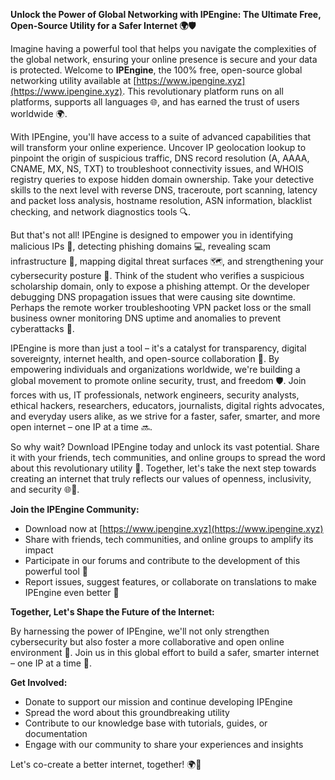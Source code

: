 **Unlock the Power of Global Networking with IPEngine: The Ultimate Free, Open-Source Utility for a Safer Internet 🌍🛡️**

Imagine having a powerful tool that helps you navigate the complexities of the global network, ensuring your online presence is secure and your data is protected. Welcome to **IPEngine**, the 100% free, open-source global networking utility available at [https://www.ipengine.xyz](https://www.ipengine.xyz). This revolutionary platform runs on all platforms, supports all languages 🌐, and has earned the trust of users worldwide 🌍.

With IPEngine, you'll have access to a suite of advanced capabilities that will transform your online experience. Uncover IP geolocation lookup to pinpoint the origin of suspicious traffic, DNS record resolution (A, AAAA, CNAME, MX, NS, TXT) to troubleshoot connectivity issues, and WHOIS registry queries to expose hidden domain ownership. Take your detective skills to the next level with reverse DNS, traceroute, port scanning, latency and packet loss analysis, hostname resolution, ASN information, blacklist checking, and network diagnostics tools 🔍.

But that's not all! IPEngine is designed to empower you in identifying malicious IPs 🚨, detecting phishing domains 💻, revealing scam infrastructure 👀, mapping digital threat surfaces 🗺️, and strengthening your cybersecurity posture 🔐. Think of the student who verifies a suspicious scholarship domain, only to expose a phishing attempt. Or the developer debugging DNS propagation issues that were causing site downtime. Perhaps the remote worker troubleshooting VPN packet loss or the small business owner monitoring DNS uptime and anomalies to prevent cyberattacks 🚀.

IPEngine is more than just a tool – it's a catalyst for transparency, digital sovereignty, internet health, and open-source collaboration 🌟. By empowering individuals and organizations worldwide, we're building a global movement to promote online security, trust, and freedom 🛡️. Join forces with us, IT professionals, network engineers, security analysts, ethical hackers, researchers, educators, journalists, digital rights advocates, and everyday users alike, as we strive for a faster, safer, smarter, and more open internet – one IP at a time 🔜.

So why wait? Download IPEngine today and unlock its vast potential. Share it with your friends, tech communities, and online groups to spread the word about this revolutionary utility 📢. Together, let's take the next step towards creating an internet that truly reflects our values of openness, inclusivity, and security 🌐🔗.

**Join the IPEngine Community:**

* Download now at [https://www.ipengine.xyz](https://www.ipengine.xyz)
* Share with friends, tech communities, and online groups to amplify its impact
* Participate in our forums and contribute to the development of this powerful tool 🔧
* Report issues, suggest features, or collaborate on translations to make IPEngine even better 🤝

**Together, Let's Shape the Future of the Internet:**

By harnessing the power of IPEngine, we'll not only strengthen cybersecurity but also foster a more collaborative and open online environment 🌟. Join us in this global effort to build a safer, smarter internet – one IP at a time 🔗.

**Get Involved:**

* Donate to support our mission and continue developing IPEngine
* Spread the word about this groundbreaking utility
* Contribute to our knowledge base with tutorials, guides, or documentation
* Engage with our community to share your experiences and insights

Let's co-create a better internet, together! 🌍🔗